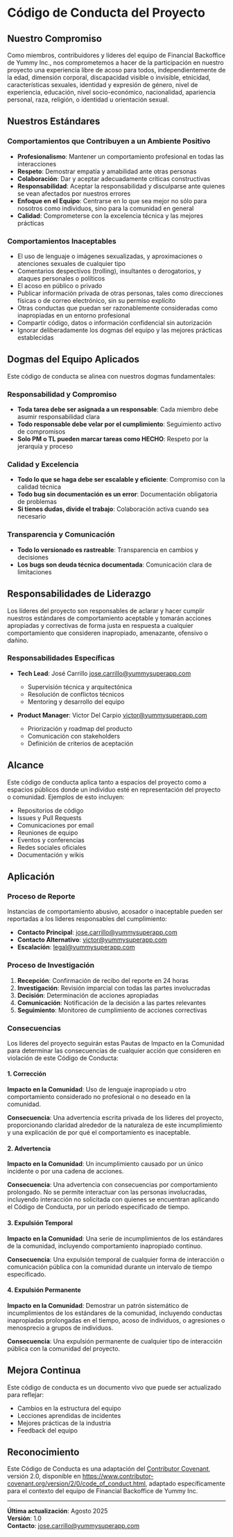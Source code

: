# Código de Conducta del Proyecto

## Nuestro Compromiso

Como miembros, contribuidores y líderes del equipo de Financial Backoffice de Yummy Inc., nos comprometemos a hacer de la participación en nuestro proyecto una experiencia libre de acoso para todos, independientemente de la edad, dimensión corporal, discapacidad visible o invisible, etnicidad, características sexuales, identidad y expresión de género, nivel de experiencia, educación, nivel socio-económico, nacionalidad, apariencia personal, raza, religión, o identidad u orientación sexual.

## Nuestros Estándares

### Comportamientos que Contribuyen a un Ambiente Positivo

- **Profesionalismo**: Mantener un comportamiento profesional en todas las interacciones
- **Respeto**: Demostrar empatía y amabilidad ante otras personas
- **Colaboración**: Dar y aceptar adecuadamente críticas constructivas
- **Responsabilidad**: Aceptar la responsabilidad y disculparse ante quienes se vean afectados por nuestros errores
- **Enfoque en el Equipo**: Centrarse en lo que sea mejor no sólo para nosotros como individuos, sino para la comunidad en general
- **Calidad**: Comprometerse con la excelencia técnica y las mejores prácticas

### Comportamientos Inaceptables

- El uso de lenguaje o imágenes sexualizadas, y aproximaciones o atenciones sexuales de cualquier tipo
- Comentarios despectivos (trolling), insultantes o derogatorios, y ataques personales o políticos
- El acoso en público o privado
- Publicar información privada de otras personas, tales como direcciones físicas o de correo electrónico, sin su permiso explícito
- Otras conductas que puedan ser razonablemente consideradas como inapropiadas en un entorno profesional
- Compartir código, datos o información confidencial sin autorización
- Ignorar deliberadamente los dogmas del equipo y las mejores prácticas establecidas

## Dogmas del Equipo Aplicados

Este código de conducta se alinea con nuestros dogmas fundamentales:

### Responsabilidad y Compromiso
- **Toda tarea debe ser asignada a un responsable**: Cada miembro debe asumir responsabilidad clara
- **Todo responsable debe velar por el cumplimiento**: Seguimiento activo de compromisos
- **Solo PM o TL pueden marcar tareas como HECHO**: Respeto por la jerarquía y proceso

### Calidad y Excelencia
- **Todo lo que se haga debe ser escalable y eficiente**: Compromiso con la calidad técnica
- **Todo bug sin documentación es un error**: Documentación obligatoria de problemas
- **Si tienes dudas, divide el trabajo**: Colaboración activa cuando sea necesario

### Transparencia y Comunicación
- **Todo lo versionado es rastreable**: Transparencia en cambios y decisiones
- **Los bugs son deuda técnica documentada**: Comunicación clara de limitaciones

## Responsabilidades de Liderazgo

Los líderes del proyecto son responsables de aclarar y hacer cumplir nuestros estándares de comportamiento aceptable y tomarán acciones apropiadas y correctivas de forma justa en respuesta a cualquier comportamiento que consideren inapropiado, amenazante, ofensivo o dañino.

### Responsabilidades Específicas

- **Tech Lead**: José Carrillo <jose.carrillo@yummysuperapp.com>
  - Supervisión técnica y arquitectónica
  - Resolución de conflictos técnicos
  - Mentoring y desarrollo del equipo

- **Product Manager**: Victor Del Carpio <victor@yummysuperapp.com>
  - Priorización y roadmap del producto
  - Comunicación con stakeholders
  - Definición de criterios de aceptación

## Alcance

Este código de conducta aplica tanto a espacios del proyecto como a espacios públicos donde un individuo esté en representación del proyecto o comunidad. Ejemplos de esto incluyen:

- Repositorios de código
- Issues y Pull Requests
- Comunicaciones por email
- Reuniones de equipo
- Eventos y conferencias
- Redes sociales oficiales
- Documentación y wikis

## Aplicación

### Proceso de Reporte

Instancias de comportamiento abusivo, acosador o inaceptable pueden ser reportadas a los líderes responsables del cumplimiento:

- **Contacto Principal**: jose.carrillo@yummysuperapp.com
- **Contacto Alternativo**: victor@yummysuperapp.com
- **Escalación**: legal@yummysuperapp.com

### Proceso de Investigación

1. **Recepción**: Confirmación de recibo del reporte en 24 horas
2. **Investigación**: Revisión imparcial con todas las partes involucradas
3. **Decisión**: Determinación de acciones apropiadas
4. **Comunicación**: Notificación de la decisión a las partes relevantes
5. **Seguimiento**: Monitoreo de cumplimiento de acciones correctivas

### Consecuencias

Los líderes del proyecto seguirán estas Pautas de Impacto en la Comunidad para determinar las consecuencias de cualquier acción que consideren en violación de este Código de Conducta:

#### 1. Corrección
**Impacto en la Comunidad**: Uso de lenguaje inapropiado u otro comportamiento considerado no profesional o no deseado en la comunidad.

**Consecuencia**: Una advertencia escrita privada de los líderes del proyecto, proporcionando claridad alrededor de la naturaleza de este incumplimiento y una explicación de por qué el comportamiento es inaceptable.

#### 2. Advertencia
**Impacto en la Comunidad**: Un incumplimiento causado por un único incidente o por una cadena de acciones.

**Consecuencia**: Una advertencia con consecuencias por comportamiento prolongado. No se permite interactuar con las personas involucradas, incluyendo interacción no solicitada con quienes se encuentran aplicando el Código de Conducta, por un período especificado de tiempo.

#### 3. Expulsión Temporal
**Impacto en la Comunidad**: Una serie de incumplimientos de los estándares de la comunidad, incluyendo comportamiento inapropiado continuo.

**Consecuencia**: Una expulsión temporal de cualquier forma de interacción o comunicación pública con la comunidad durante un intervalo de tiempo especificado.

#### 4. Expulsión Permanente
**Impacto en la Comunidad**: Demostrar un patrón sistemático de incumplimientos de los estándares de la comunidad, incluyendo conductas inapropiadas prolongadas en el tiempo, acoso de individuos, o agresiones o menosprecio a grupos de individuos.

**Consecuencia**: Una expulsión permanente de cualquier tipo de interacción pública con la comunidad del proyecto.

## Mejora Continua

Este código de conducta es un documento vivo que puede ser actualizado para reflejar:

- Cambios en la estructura del equipo
- Lecciones aprendidas de incidentes
- Mejores prácticas de la industria
- Feedback del equipo

## Reconocimiento

Este Código de Conducta es una adaptación del [Contributor Covenant](https://www.contributor-covenant.org), versión 2.0, disponible en https://www.contributor-covenant.org/version/2/0/code_of_conduct.html, adaptado específicamente para el contexto del equipo de Financial Backoffice de Yummy Inc.

---

**Última actualización**: Agosto 2025  
**Versión**: 1.0  
**Contacto**: jose.carrillo@yummysuperapp.com
